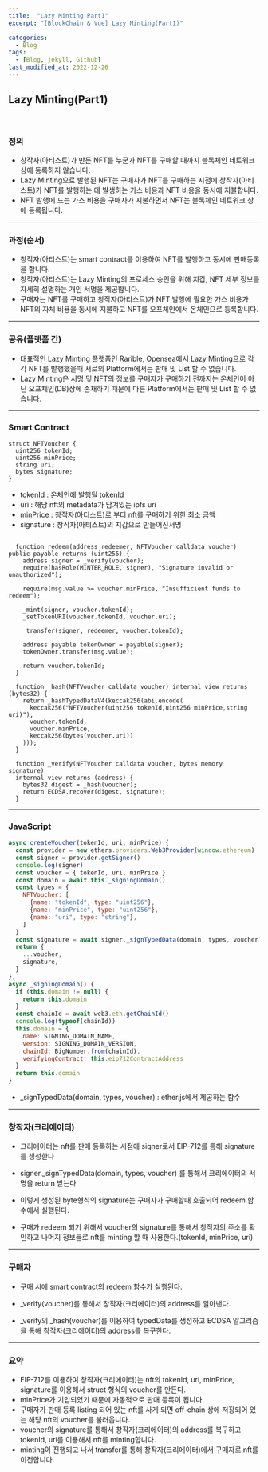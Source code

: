 ```yaml
---
title:  "Lazy Minting Part1"
excerpt: "[BlockChain & Vue] Lazy Minting(Part1)"

categories:
  - Blog
tags:
  - [Blog, jekyll, Github]
last_modified_at: 2022-12-26
---
```


## Lazy Minting(Part1)
<br />

### 정의
- 창작자(아티스트)가 만든 NFT를 누군가 NFT를 구매할 때까지 블록체인 네트워크 상에 등록하지 않습니다.
- Lazy Minting으로 발행된 NFT는 구매자가 NFT를 구매하는 시점에 창작자(아티스트)가 NFT를 발행하는 데 발생하는 가스 비용과 NFT 비용을 동시에 지불합니다.
- NFT 발행에 드는 가스 비용을 구매자가 지불하면서 NFT는 블록체인 네트워크 상에 등록됩니다.

---

### 과정(순서)
- 창작자(아티스트)는 smart contract를 이용하여 NFT를 발행하고 동시에 판매등록을 합니다.
- 창작자(아티스트)는 Lazy Minting의 프로세스 승인을 위해 지갑, NFT 세부 정보를 자세히 설명하는 개인 서명을 제공합니다.
- 구매자는 NFT를 구매하고 창작자(아티스트)가 NFT 발행에 필요한 가스 비용가 NFT의 자체 비용을 동시에 지불하고 NFT를 오프체인에서 온체인으로 등록합니다.

---

### 공유(플랫폼 간)
- 대표적인 Lazy Minting 플랫폼인 Rarible, Opensea에서 Lazy Minting으로 각각 NFT를 발행했을때 서로의 Platform에서는 판매 및 List 할 수 없습니다.
- Lazy Minting은 서명 및 NFT의 정보를 구매자가 구매하기 전까지는 온체인이 아닌 오프체인(DB)상에 존재하기 때문에 다른 Platform에서는 판매 및 List 할 수 없습니다. 

---

### Smart Contract
```solidity
struct NFTVoucher {
  uint256 tokenId;
  uint256 minPrice;
  string uri;
  bytes signature;
}
```
- tokenId : 온체인에 발행될 tokenId
- uri : 해당 nft의 metadata가 담겨있는 ipfs uri
- minPrice : 창작자(아티스트)로 부터 nft를 구매하기 위한 최소 금액
- signature : 창작자(아티스트)의 지갑으로 만들어진서명

```solidity

  function redeem(address redeemer, NFTVoucher calldata voucher) public payable returns (uint256) {
    address signer = _verify(voucher);
    require(hasRole(MINTER_ROLE, signer), "Signature invalid or unauthorized");

    require(msg.value >= voucher.minPrice, "Insufficient funds to redeem");

    _mint(signer, voucher.tokenId);
    _setTokenURI(voucher.tokenId, voucher.uri);

    _transfer(signer, redeemer, voucher.tokenId);

    address payable tokenOwner = payable(signer);
    tokenOwner.transfer(msg.value);       

    return voucher.tokenId;
  }

  function _hash(NFTVoucher calldata voucher) internal view returns (bytes32) {
    return _hashTypedDataV4(keccak256(abi.encode(
      keccak256("NFTVoucher(uint256 tokenId,uint256 minPrice,string uri)"),
      voucher.tokenId,
      voucher.minPrice,
      keccak256(bytes(voucher.uri))
    )));
  }

  function _verify(NFTVoucher calldata voucher, bytes memory signature) 
  internal view returns (address) {
    bytes32 digest = _hash(voucher);
    return ECDSA.recover(digest, signature);
  }
```

---

### JavaScript
```javascript
async createVoucher(tokenId, uri, minPrice) {
  const provider = new ethers.providers.Web3Provider(window.ethereum)
  const signer = provider.getSigner()
  console.log(signer)
  const voucher = { tokenId, uri, minPrice }
  const domain = await this._signingDomain()
  const types = {
    NFTVoucher: [
      {name: "tokenId", type: "uint256"},
      {name: "minPrice", type: "uint256"},
      {name: "uri", type: "string"},  
    ]
  }
  const signature = await signer._signTypedData(domain, types, voucher)
  return {
    ...voucher,
    signature,
  }
},
async _signingDomain() {
  if (this.domain != null) {
  	return this.domain
  }
  const chainId = await web3.eth.getChainId()
  console.log(typeof(chainId))
  this.domain = {
  	name: SIGNING_DOMAIN_NAME,
  	version: SIGNING_DOMAIN_VERSION,
  	chainId: BigNumber.from(chainId),
  	verifyingContract: this.eip712ContractAddress
  }
  return this.domain
}
```

- _signTypedData(domain, types, voucher) : ether.js에서 제공하는 함수
 
---

### 창작자(크리에이터)

- 크리에이터는 nft를 판매 등록하는 시점에 signer로서 EIP-712를 통해 signature를 생성한다

- signer._signTypedData(domain, types, voucher) 를 통해서 크리에이터의 서명을 return 받는다

- 이렇게 생성된 byte형식의 signature는 구매자가 구매할때 호출되어 redeem 함수에서 실행된다.

- 구매가 redeem 되기 위해서 voucher의 signature를 통해서 창작자의 주소를 확인하고 나머지 정보들로 nft를 minting 할 때 사용한다.(tokenId, minPrice, uri)

---

### 구매자

- 구매 시에 smart contract의 redeem 함수가 실행된다.

- _verify(voucher)를 통해서 창작자(크리에이터)의 address를 알아낸다.

- _verify의 _hash(voucher)를 이용하여 typedData를 생성하고 ECDSA 알고리즘을 통해 창작자(크리에이터)의 address를 복구한다.

---

### 요약

- EIP-712를 이용하여 창작자(크리에이터)는 nft의 tokenId, uri, minPrice, signature를 이용해서 struct 형식의 voucher를 만든다.
- minPrice가 기입되었기 때문에 자동적으로 판매 등록이 됩니다.
- 구매자가 판매 등록 listing 되어 있는 nft를 사게 되면 off-chain 상에 저장되어 있는 해당 nft의 voucher를 불러옵니다.
- voucher의 signature를 통해서 창작자(크리에이터)의 address를 복구하고 tokenId, uri를 이용해서 nft를 minting합니다.
- minting이 진행되고 나서 transfer를 통해 창작자(크리에이터)에서 구매자로 nft를 이전합니다.